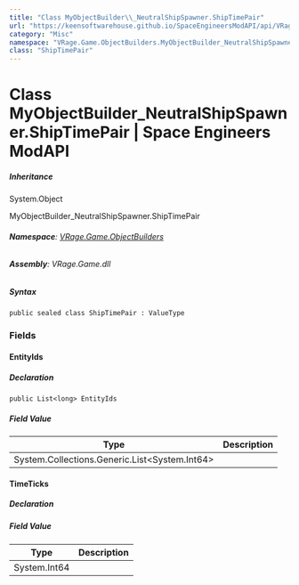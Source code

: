 ```yaml
---
title: "Class MyObjectBuilder\\_NeutralShipSpawner.ShipTimePair"
url: "https://keensoftwarehouse.github.io/SpaceEngineersModAPI/api/VRage.Game.ObjectBuilders.MyObjectBuilder_NeutralShipSpawner.ShipTimePair.html"
category: "Misc"
namespace: "VRage.Game.ObjectBuilders.MyObjectBuilder_NeutralShipSpawner"
class: "ShipTimePair"
---
```


# Class MyObjectBuilder\_NeutralShipSpawner.ShipTimePair | Space Engineers ModAPI

##### Inheritance

System.Object

MyObjectBuilder\_NeutralShipSpawner.ShipTimePair

###### **Namespace**: [VRage.Game.ObjectBuilders](https://keensoftwarehouse.github.io/SpaceEngineersModAPI/api/VRage.Game.ObjectBuilders.html)

###### **Assembly**: VRage.Game.dll

##### Syntax

```
public sealed class ShipTimePair : ValueType
```

### Fields

#### EntityIds

##### Declaration

```
public List<long> EntityIds
```

##### Field Value

| Type | Description |
| --- | --- |
| System.Collections.Generic.List<System.Int64\> |     |

#### TimeTicks

##### Declaration

##### Field Value

| Type | Description |
| --- | --- |
| System.Int64 |     |